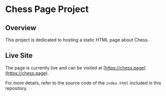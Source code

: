 # Chess Page Project

## Overview

This project is dedicated to hosting a static HTML page about Chess.

## Live Site

The page is currently live and can be visited at [https://chess.page](https://chess.page).

For more details, refer to the source code of the `index.html` included in this repository.
